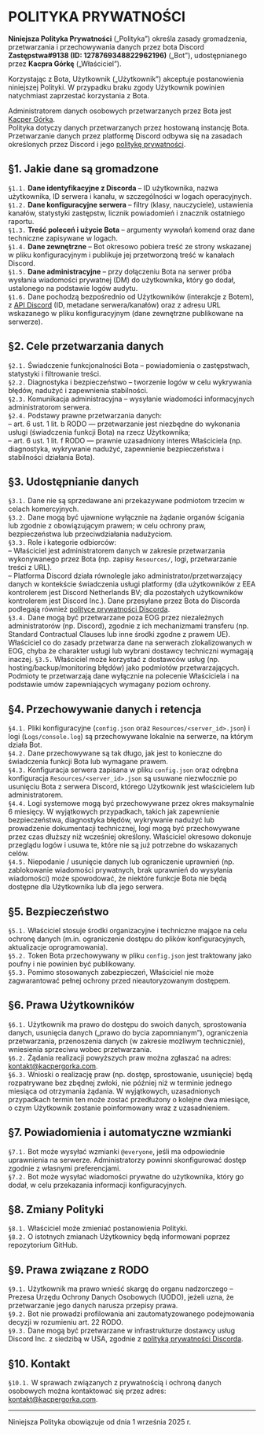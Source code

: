 # POLITYKA PRYWATNOŚCI

**Niniejsza Polityka Prywatności** („Polityka”) określa zasady gromadzenia, przetwarzania i przechowywania danych przez bota Discord **Zastępstwa#9138 (ID: 1278769348822962196)** („Bot”), udostępnianego przez **Kacpra Górkę** („Właściciel”).

Korzystając z Bota, Użytkownik („Użytkownik”) akceptuje postanowienia niniejszej Polityki. W przypadku braku zgody Użytkownik powinien natychmiast zaprzestać korzystania z Bota.

Administratorem danych osobowych przetwarzanych przez Bota jest [Kacper Górka](kontakt@kacpergorka.com).  
Polityka dotyczy danych przetwarzanych przez hostowaną instancję Bota. Przetwarzanie danych przez platformę Discord odbywa się na zasadach określonych przez Discord i jego [politykę prywatności](https://discord.com/privacy).

## §1. Jakie dane są gromadzone
`§1.1.` **Dane identyfikacyjne z Discorda** – ID użytkownika, nazwa użytkownika, ID serwera i kanału, w szczególności w logach operacyjnych.  
`§1.2.` **Dane konfiguracyjne serwera** – filtry (klasy, nauczyciele), ustawienia kanałów, statystyki zastępstw, licznik powiadomień i znacznik ostatniego raportu.  
`§1.3.` **Treść poleceń i użycie Bota** – argumenty wywołań komend oraz dane techniczne zapisywane w logach.  
`§1.4.` **Dane zewnętrzne** – Bot okresowo pobiera treść ze strony wskazanej w pliku konfiguracyjnym i publikuje jej przetworzoną treść w kanałach Discord.  
`§1.5.` **Dane administracyjne** – przy dołączeniu Bota na serwer próba wysłania wiadomości prywatnej (DM) do użytkownika, który go dodał, ustalonego na podstawie logów audytu.  
`§1.6.` Dane pochodzą bezpośrednio od Użytkowników (interakcje z Botem), z [API Discord](https://discord.com/developers/docs/reference) (ID, metadane serwera/kanałów) oraz z adresu URL wskazanego w pliku konfiguracyjnym (dane zewnętrzne publikowane na serwerze).

## §2. Cele przetwarzania danych
`§2.1.` Świadczenie funkcjonalności Bota – powiadomienia o zastępstwach, statystyki i filtrowanie treści.  
`§2.2.` Diagnostyka i bezpieczeństwo – tworzenie logów w celu wykrywania błędów, nadużyć i zapewnienia stabilności.  
`§2.3.` Komunikacja administracyjna – wysyłanie wiadomości informacyjnych administratorom serwera.  
`§2.4.` Podstawy prawne przetwarzania danych:  
– art. 6 ust. 1 lit. b RODO — przetwarzanie jest niezbędne do wykonania usługi (świadczenia funkcji Bota) na rzecz Użytkownika;  
– art. 6 ust. 1 lit. f RODO — prawnie uzasadniony interes Właściciela (np. diagnostyka, wykrywanie nadużyć, zapewnienie bezpieczeństwa i stabilności działania Bota).

## §3. Udostępnianie danych
`§3.1.` Dane nie są sprzedawane ani przekazywane podmiotom trzecim w celach komercyjnych.  
`§3.2.` Dane mogą być ujawnione wyłącznie na żądanie organów ścigania lub zgodnie z obowiązującym prawem; w celu ochrony praw, bezpieczeństwa lub przeciwdziałania nadużyciom.  
`§3.3.` Role i kategorie odbiorców:  
– Właściciel jest administratorem danych w zakresie przetwarzania wykonywanego przez Bota (np. zapisy `Resources/`, logi, przetwarzanie treści z URL).  
– Platforma Discord działa równolegle jako administrator/przetwarzający danych w kontekście świadczenia usługi platformy (dla użytkowników z EEA kontrolerem jest Discord Netherlands BV; dla pozostałych użytkowników kontrolerem jest Discord Inc.). Dane przesyłane przez Bota do Discorda podlegają również [polityce prywatności Discorda](https://discord.com/privacy).  
`§3.4.` Dane mogą być przetwarzane poza EOG przez niezależnych administratorów (np. Discord), zgodnie z ich mechanizmami transferu (np. Standard Contractual Clauses lub inne środki zgodne z prawem UE). Właściciel co do zasady przetwarza dane na serwerach zlokalizowanych w EOG, chyba że charakter usługi lub wybrani dostawcy techniczni wymagają inaczej.
`§3.5.` Właściciel może korzystać z dostawców usług (np. hosting/backup/monitoring błędów) jako podmiotów przetwarzających. Podmioty te przetwarzają dane wyłącznie na polecenie Właściciela i na podstawie umów zapewniających wymagany poziom ochrony.

## §4. Przechowywanie danych i retencja
`§4.1.` Pliki konfiguracyjne (`config.json` oraz `Resources/<server_id>.json`) i logi (`Logs/console.log`) są przechowywane lokalnie na serwerze, na którym działa Bot.  
`§4.2.` Dane przechowywane są tak długo, jak jest to konieczne do świadczenia funkcji Bota lub wymagane prawem.  
`§4.3.` Konfiguracja serwera zapisana w pliku `config.json` oraz odrębna konfiguracja `Resources/<server_id>.json` są usuwane niezwłocznie po usunięciu Bota z serwera Discord, którego Użytkownik jest właścicielem lub administratorem.  
`§4.4.` Logi systemowe mogą być przechowywane przez okres maksymalnie 6 miesięcy. W wyjątkowych przypadkach, takich jak zapewnienie bezpieczeństwa, diagnostyka błędów, wykrywanie nadużyć lub prowadzenie dokumentacji technicznej, logi mogą być przechowywane przez czas dłuższy niż wcześniej określony. Właściciel okresowo dokonuje przeglądu logów i usuwa te, które nie są już potrzebne do wskazanych celów.  
`§4.5.` Niepodanie / usunięcie danych lub ograniczenie uprawnień (np. zablokowanie wiadomości prywatnych, brak uprawnień do wysyłania wiadomości) może spowodować, że niektóre funkcje Bota nie będą dostępne dla Użytkownika lub dla jego serwera.

## §5. Bezpieczeństwo
`§5.1.` Właściciel stosuje środki organizacyjne i techniczne mające na celu ochronę danych (m.in. ograniczenie dostępu do plików konfiguracyjnych, aktualizacje oprogramowania).  
`§5.2.` Token Bota przechowywany w pliku `config.json` jest traktowany jako poufny i nie powinien być publikowany.  
`§5.3.` Pomimo stosowanych zabezpieczeń, Właściciel nie może zagwarantować pełnej ochrony przed nieautoryzowanym dostępem.

## §6. Prawa Użytkowników
`§6.1.` Użytkownik ma prawo do dostępu do swoich danych, sprostowania danych, usunięcia danych („prawo do bycia zapomnianym”), ograniczenia przetwarzania, przenoszenia danych (w zakresie możliwym technicznie), wniesienia sprzeciwu wobec przetwarzania.  
`§6.2.` Żądania realizacji powyższych praw można zgłaszać na adres: kontakt@kacpergorka.com.  
`§6.3.` Wnioski o realizację praw (np. dostęp, sprostowanie, usunięcie) będą rozpatrywane bez zbędnej zwłoki, nie później niż w terminie jednego miesiąca od otrzymania żądania. W wyjątkowych, uzasadnionych przypadkach termin ten może zostać przedłużony o kolejne dwa miesiące, o czym Użytkownik zostanie poinformowany wraz z uzasadnieniem.

## §7. Powiadomienia i automatyczne wzmianki
`§7.1.` Bot może wysyłać wzmianki `@everyone`, jeśli ma odpowiednie uprawnienia na serwerze. Administratorzy powinni skonfigurować dostęp zgodnie z własnymi preferencjami.  
`§7.2.` Bot może wysyłać wiadomości prywatne do użytkownika, który go dodał, w celu przekazania informacji konfiguracyjnych.

## §8. Zmiany Polityki
`§8.1.` Właściciel może zmieniać postanowienia Polityki.  
`§8.2.` O istotnych zmianach Użytkownicy będą informowani poprzez repozytorium GitHub.

## §9. Prawa związane z RODO
`§9.1.` Użytkownik ma prawo wnieść skargę do organu nadzorczego – Prezesa Urzędu Ochrony Danych Osobowych (UODO), jeżeli uzna, że przetwarzanie jego danych narusza przepisy prawa.  
`§9.2.` Bot nie prowadzi profilowania ani zautomatyzowanego podejmowania decyzji w rozumieniu art. 22 RODO.  
`§9.3.` Dane mogą być przetwarzane w infrastrukturze dostawcy usług Discord Inc. z siedzibą w USA, zgodnie z [polityką prywatności Discorda](https://discord.com/privacy).

## §10. Kontakt
`§10.1.` W sprawach związanych z prywatnością i ochroną danych osobowych można kontaktować się przez adres: kontakt@kacpergorka.com.

---

Niniejsza Polityka obowiązuje od dnia 1 września 2025 r.